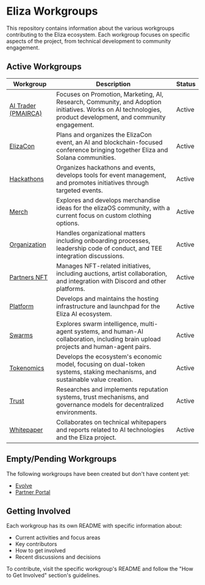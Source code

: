 # Eliza Workgroups

This repository contains information about the various workgroups contributing to the Eliza ecosystem. Each workgroup focuses on specific aspects of the project, from technical development to community engagement.

## Active Workgroups

| Workgroup | Description | Status |
|-----------|-------------|---------|
| [AI Trader (PMAIRCA)](workgroups/ai-trader/README.md) | Focuses on Promotion, Marketing, AI, Research, Community, and Adoption initiatives. Works on AI technologies, product development, and community engagement. | Active |
| [ElizaCon](workgroups/elizacon/README.md) | Plans and organizes the ElizaCon event, an AI and blockchain-focused conference bringing together Eliza and Solana communities. | Active |
| [Hackathons](workgroups/hackathons/README.md) | Organizes hackathons and events, develops tools for event management, and promotes initiatives through targeted events. | Active |
| [Merch](workgroups/merch/README.md) | Explores and develops merchandise ideas for the elizaOS community, with a current focus on custom clothing options. | Active |
| [Organization](workgroups/org/README.md) | Handles organizational matters including onboarding processes, leadership code of conduct, and TEE integration discussions. | Active |
| [Partners NFT](workgroups/partners-nft/README.md) | Manages NFT-related initiatives, including auctions, artist collaboration, and integration with Discord and other platforms. | Active |
| [Platform](workgroups/platform/README.md) | Develops and maintains the hosting infrastructure and launchpad for the Eliza AI ecosystem. | Active |
| [Swarms](workgroups/swarms/README.md) | Explores swarm intelligence, multi-agent systems, and human-AI collaboration, including brain upload projects and human-agent pairs. | Active |
| [Tokenomics](workgroups/tokenomics/README.md) | Develops the ecosystem's economic model, focusing on dual-token systems, staking mechanisms, and sustainable value creation. | Active |
| [Trust](workgroups/trust/README.md) | Researches and implements reputation systems, trust mechanisms, and governance models for decentralized environments. | Active |
| [Whitepaper](workgroups/whitepaper/README.md) | Collaborates on technical whitepapers and reports related to AI technologies and the Eliza project. | Active |

## Empty/Pending Workgroups

The following workgroups have been created but don't have content yet:

- [Evolve](workgroups/evolve/README.md)
- [Partner Portal](workgroups/partner-portal/README.md)

## Getting Involved

Each workgroup has its own README with specific information about:
- Current activities and focus areas
- Key contributors
- How to get involved
- Recent discussions and decisions

To contribute, visit the specific workgroup's README and follow the "How to Get Involved" section's guidelines.
